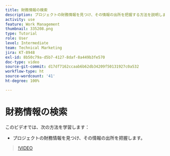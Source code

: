 ```yaml
---
title: 財務情報の検索
description: プロジェクトの財務情報を見つけ、その情報の出所を把握する方法を説明します。
activity: use
feature: Work Management
thumbnail: 335208.png
type: Tutorial
role: User
level: Intermediate
team: Technical Marketing
jira: KT-8948
exl-id: 8b50c79a-d5b7-4127-8daf-8a449b3fe570
doc-type: video
source-git-commit: d17df7162ccaab6b62db34209f50131927c0a532
workflow-type: ht
source-wordcount: '41'
ht-degree: 100%

---
```


# 財務情報の検索

このビデオでは、次の方法を学習します：

* プロジェクトの財務情報を見つけ、その情報の出所を把握します。

>[!VIDEO](https://video.tv.adobe.com/v/335208/?quality=12&learn=on&enablevpops)
